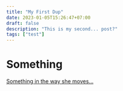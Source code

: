```yaml
---
title: "My First Dup"
date: 2023-01-05T15:26:47+07:00
draft: false
description: "This is my second... post?"
tags: ["test"]
---
```


# Something

[Something in the way she moves...](https://www.youtube.com/watch?v=UelDrZ1aFeY)
